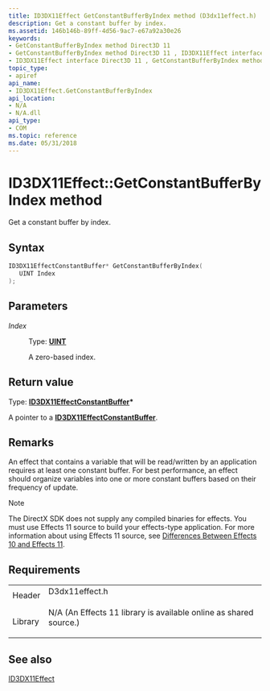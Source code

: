 ```yaml
---
title: ID3DX11Effect GetConstantBufferByIndex method (D3dx11effect.h)
description: Get a constant buffer by index.
ms.assetid: 146b146b-89ff-4d56-9ac7-e67a92a30e26
keywords:
- GetConstantBufferByIndex method Direct3D 11
- GetConstantBufferByIndex method Direct3D 11 , ID3DX11Effect interface
- ID3DX11Effect interface Direct3D 11 , GetConstantBufferByIndex method
topic_type:
- apiref
api_name:
- ID3DX11Effect.GetConstantBufferByIndex
api_location:
- N/A
- N/A.dll
api_type:
- COM
ms.topic: reference
ms.date: 05/31/2018
---
```


# ID3DX11Effect::GetConstantBufferByIndex method

Get a constant buffer by index.

## Syntax


```C++
ID3DX11EffectConstantBuffer* GetConstantBufferByIndex(
   UINT Index
);
```



## Parameters

<dl> <dt>

*Index* 
</dt> <dd>

Type: **[**UINT**](https://docs.microsoft.com/windows/desktop/WinProg/windows-data-types)**

A zero-based index.

</dd> </dl>

## Return value

Type: **[**ID3DX11EffectConstantBuffer**](id3dx11effectconstantbuffer.md)\***

A pointer to a [**ID3DX11EffectConstantBuffer**](id3dx11effectconstantbuffer.md).

## Remarks

An effect that contains a variable that will be read/written by an application requires at least one constant buffer. For best performance, an effect should organize variables into one or more constant buffers based on their frequency of update.

> [!Note]  
> The DirectX SDK does not supply any compiled binaries for effects. You must use Effects 11 source to build your effects-type application. For more information about using Effects 11 source, see [Differences Between Effects 10 and Effects 11](d3d11-graphics-programming-guide-effects-differences.md).

 

## Requirements



|                    |                                                                                                                                              |
|--------------------|----------------------------------------------------------------------------------------------------------------------------------------------|
| Header<br/>  | <dl> <dt>D3dx11effect.h</dt> </dl>                                                    |
| Library<br/> | <dl> <dt>N/A (An Effects 11 library is available online as shared source.)</dt> </dl> |



## See also

<dl> <dt>

[ID3DX11Effect](id3dx11effect.md)
</dt> </dl>

 

 





